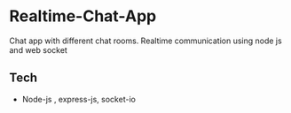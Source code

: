 # Realtime-Chat-App
Chat app with different chat rooms. Realtime communication using node js and web socket

## Tech
- Node-js , express-js, socket-io

